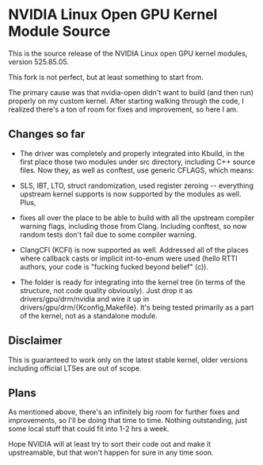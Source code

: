 # NVIDIA Linux Open GPU Kernel Module Source

This is the source release of the NVIDIA Linux open GPU kernel modules,
version 525.85.05.

This fork is not perfect, but at least something to start from.

The primary cause was that nvidia-open didn't want to build (and then run)
properly on my custom kernel. After starting walking through the code, I
realized there's a ton of room for fixes and improvement, so here I am.

## Changes so far

* The driver was completely and properly integrated into Kbuild, in the first
place those two modules under src directory, including C++ source files. Now
they, as well as conftest, use generic CFLAGS, which means:

* SLS, IBT, LTO, struct randomization, used register zeroing -- everything
upstream kernel supports is now supported by the modules as well. Plus,

* fixes all over the place to be able to build with all the upstream compiler
warning flags, including those from Clang. Including conftest, so now random
tests don't fail due to some compiler warning.

* ClangCFI (KCFI) is now supported as well. Addressed all of the places where
callback casts or implicit int-to-enum were used (hello RTTI authors, your
code is "fucking fucked beyond belief" (c)).

* The folder is ready for integrating into the kernel tree (in terms of the
structure, not code quality obviously). Just drop it as drivers/gpu/drm/nvidia
and wire it up in drivers/gpu/drm/{Kconfig,Makefile}. It's being tested
primarily as a part of the kernel, not as a standalone module.

## Disclaimer

This is guaranteed to work only on the latest stable kernel, older versions
including official LTSes are out of scope.

## Plans

As mentioned above, there's an infinitely big room for further fixes and
improvements, so I'll be doing that time to time. Nothing outstanding, just
some local stuff that could fit into 1-2 hrs a week.

Hope NVIDIA will at least try to sort their code out and make it
upstreamable, but that won't happen for sure in any time soon.
